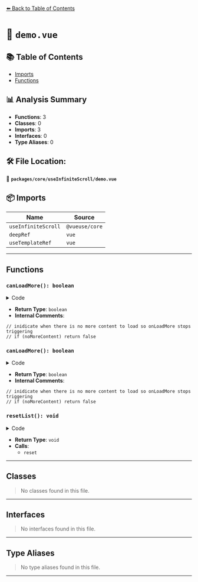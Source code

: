 [⬅️ Back to Table of Contents](../../../index.md)

# 📄 `demo.vue`

## 📚 Table of Contents

- [Imports](#imports)
- [Functions](#functions)

## 📊 Analysis Summary

- **Functions**: 3
- **Classes**: 0
- **Imports**: 3
- **Interfaces**: 0
- **Type Aliases**: 0

## 🛠️ File Location:
📂 **`packages/core/useInfiniteScroll/demo.vue`**

## 📦 Imports

| Name | Source |
|------|--------|
| `useInfiniteScroll` | `@vueuse/core` |
| `deepRef` | `vue` |
| `useTemplateRef` | `vue` |


---

## Functions

### `canLoadMore(): boolean`

<details><summary>Code</summary>

```ts
() => {
      // inidicate when there is no more content to load so onLoadMore stops triggering
      // if (noMoreContent) return false
      return true // for demo purposes
    }
```
</details>

- **Return Type**: `boolean`
- **Internal Comments**:
```
// inidicate when there is no more content to load so onLoadMore stops triggering
// if (noMoreContent) return false
```

### `canLoadMore(): boolean`

<details><summary>Code</summary>

```ts
() => {
      // inidicate when there is no more content to load so onLoadMore stops triggering
      // if (noMoreContent) return false
      return true // for demo purposes
    }
```
</details>

- **Return Type**: `boolean`
- **Internal Comments**:
```
// inidicate when there is no more content to load so onLoadMore stops triggering
// if (noMoreContent) return false
```

### `resetList(): void`

<details><summary>Code</summary>

```ts
function resetList() {
  data.value = []
  reset()
}
```
</details>

- **Return Type**: `void`
- **Calls**:
  - `reset`

---

## Classes

> No classes found in this file.


---

## Interfaces

> No interfaces found in this file.


---

## Type Aliases

> No type aliases found in this file.


---